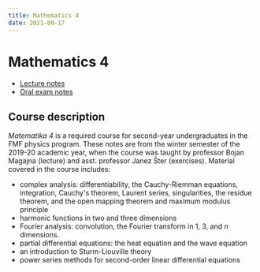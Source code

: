 ```yaml
---
title: Mathematics 4
date: 2021-09-17
---
```

# Mathematics 4

- [Lecture notes](mat4-lecture.pdf)
- [Oral exam notes](mat4-oral-notes.pdf)

## Course description

*Matematika 4* is a required course for second-year undergraduates in the FMF physics program. These notes are from the winter semester of the 2019-20 academic year, when the course was taught by professor Bojan Magajna (lecture) and asst. professor Janez Šter (exercises). Material covered in the course includes:

- complex analysis: differentiability, the Cauchy-Riemman equations, integration, Cauchy's theorem, Laurent series, singularities, the residue theorem, and the open mapping theorem and maximum modulus principle
- harmonic functions in two and three dimensions
- Fourier analysis: convolution, the Fourier transform in 1, 3, and *n* dimensions.
- partial differential equations: the heat equation and the wave equation
- an introduction to Sturm-Liouville theory
- power series methods for second-order linear differential equations

